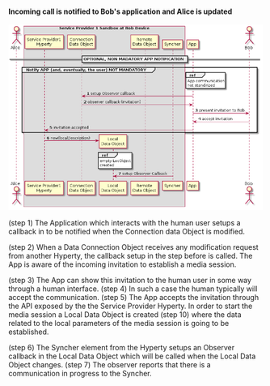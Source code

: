 #### Incoming call is notified to Bob's application and Alice is updated

<!--
@startuml "h2h-intra-comm-4-notification-update.png"

	autonumber
!define SHOW_Runtime1B
!define SHOW_SP1SandboxAtRuntime1B
!define SHOW_ServiceProvider1HypertyAtRuntime1B
' '!define SHOW_ServiceProvider1RouterAtRuntime1B
!define SHOW_CommObjectAtRuntime1B
!define SHOW_RemoteObjectAtRuntime1B
!define SHOW_LocalObjectAtRuntime1B

!define SHOW_CoreRuntime1B

!define SHOW_Syncher1AtRuntime1B

!include ../runtime_objects.plantuml

participant "App" as App@1B
actor "Bob" as Bob

== OPTIONAL, NON MADATORY APP NOTIFICATION ==

group Notify APP (and, eventually, the user) NOT MANDATORY
	ref over "App@1B"
		App communication
		not standirized
	end ref
	App@1B -> CommObj@1B : setup Observer callback

	CommObj@1B -> App@1B : observer callback (invitation)
	App@1B -> Bob : present invitation to Bob

	' Bob accepts invitation
	Bob -> App@1B : accept invitation
	App@1B -> SP1H@1B : invitation accepted
end

create LocObj@1B

SP1H@1B -> LocObj@1B : new(localDescription)
ref over "LocObj@1B"
	empty LocObject
	created
end ref

Sync1@1B -> LocObj@1B : setup Observer Callback


@enduml
-->


![Figure @runtime-h2h-intra-comm-4-notification-update: notification update](h2h-intra-comm-4-notification-update.png)


(step 1) The Application which interacts with the human user setups a callback in to be notified when the Connection data Object is modified.

(step 2) When a Data Connection Object receives any modification request from another Hyperty, the callback setup in the step before is called. The App is aware of the incoming invitation to establish a media session.

(step 3) The App can  show this invitation to the human user in some way through a human interface. (step 4) In such a case the human typically will accept the communication. (step 5) The App accepts the invitation through the API exposed by the the Service Provider Hyperty.
In order to start the media session a Local Data Object is created (step 10) where the data related to the  local parameters of the media session is going to be established.

(step 6) The Syncher element from the Hyperty setups an Observer callback in the Local Data Object which will be called when the Local Data Object changes. (step 7) The observer reports that there is a communication in progress to the Syncher.
